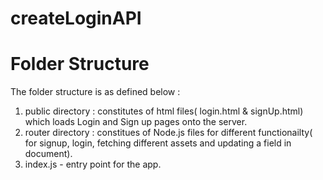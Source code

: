 # createLoginAPI

# Folder Structure 

The folder structure is as defined below : 
1. public directory : constitutes of html files( login.html & signUp.html) which loads Login and Sign up pages onto the server. 
2. router directory : constitues of Node.js files for different functionailty( for signup, login, fetching different assets and updating a field in document). 
3. index.js - entry point for the app. 

